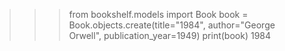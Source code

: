 >>> from bookshelf.models import Book
>>> book = Book.objects.create(title="1984", author="George Orwell", publication_year=1949)
>>> print(book)
1984
